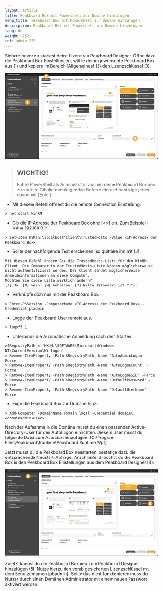 ```yaml
---
layout: article
title: Peakboard Box mit Powershell zur Domäne hinzufügen
menu_title: Peakboard Box mit Powershell zur Domäne hinzufügen
description: Peakboard Box mit Powershell zur Domäne hinzufügen
lang: de
weight: 252
ref: admin-252
---
```

Sichere bevor du startest deine Lizenz via Peakboard Designer. Öffne dazu die Peakboard Box Einstellungen, wähle deine gewünschte Peakboard Box aus (1) und kopiere im Bereich [Allgemeines] (2) den Lizenzschlüssel (3).

![Lizenz sichern](/assets/images/admin/domain/domain-powershell_01_de.png)

> ## WICHTIG!
>
> Führe PowerShell als Administrator aus um deine Peakboard Box neu zu starten. Gib die nachfolgenden Befehle ein und bestätige jeden davon mit [Enter].

* Mit diesem Befehl öffnest du die remote Connection Einstellung:
```
> net start WinRM
```

* Gib die IP-Adresse der Peakboard Box ohne [&lt;&gt;] ein. Zum Beispiel -Value 192.168.0.1:
```
> Set-Item WSMan:\localhost\Client\TrustedHosts -Value <IP-Adresse der Peakboard Box>
```

* Sollte der nachfolgende Text erscheinen, so quittiere ihn mit [J].
```
Mit diesem Befehl ändern Sie die TrustedHosts-Liste für den WinRM-Client. Die Computer in der TrustedHosts-Liste können möglicherweise nicht authentifiziert werden. Der Client sendet möglicherweise Anmeldeinformationen an diese Computer.
Möchten Sie diese Liste wirklich ändern?
[J] Ja  [N] Nein  [H] Anhalten  [?] Hilfe (Standard ist "J"): 
```

* Verknüpfe dich nun mit der Peakboard Box.
```
> Enter-PSSession -ComputerName <IP-Adresse der Peakboard Box> -Credential pbadmin
```

* Logge den Peakboard User remote aus.
```
> logoff 1
```

* Unterbinde die Automatische Anmeldung nach dem Starten.
```
>$RegistryPath = 'HKLM:\SOFTWARE\Microsoft\Windows NT\CurrentVersion\Winlogon'
> Remove-ItemProperty -Path $RegistryPath -Name 'AutoAdminLogon' -Force
> Remove-ItemProperty -Path $RegistryPath -Name 'AutoLogonCount' -Force
> Remove-ItemProperty -Path $RegistryPath -Name 'AutoLogonSID' -Force
> Remove-ItemProperty -Path $RegistryPath -Name 'DefaultPassword' -Force
> Remove-ItemProperty -Path $RegistryPath -Name 'DefaultUserName' -Force
```

* Füge die Peakboard Box zur Domäne hinzu.
```
> Add-Computer -DomainName domain.local -Credential domain\<domainadmin-user>
```

Nach der Aufnahme in die Domäne musst du einen passenden Active-Directory-User für den AutoLogon einrichten.
Diesem User musst du folgende Datei zum Autostart hinzufügen: [C:\Program Files\Peakboard\Runtime\Peakboard.Runtime.Wpf]

Jetzt musst du die Peakboard Box neustarten, bestätige dazu die entsprechende Neustart-Abfrage. Anschließend löschst du die Peakboard Box in den Peakboard Box Einstellungen aus dem Peakboard Designer (4).

![Peakboard Box neu hinzufügen](/assets/images/admin/domain/domain-powershell_02_de.png)

Zuletzt kannst du die Peakboard Box neu zum Peakboard Designer hinzufügen (5). Nutze hierzu den vorab gesicherten Lizenzschlüssel mit dem Benutzernamen [pbadmin]. Sollte das nicht funktionieren muss der Nutzer durch einen Domänen-Administrator mit einem neuen Passwort aktiviert werden.
